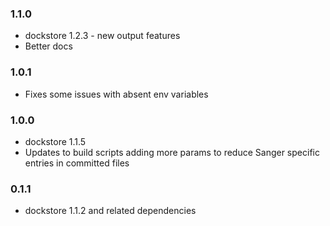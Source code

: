 ### 1.1.0
* dockstore 1.2.3 - new output features
* Better docs

### 1.0.1
* Fixes some issues with absent env variables

### 1.0.0
* dockstore 1.1.5
* Updates to build scripts adding more params to reduce Sanger specific entries
in committed files

### 0.1.1
* dockstore 1.1.2 and related dependencies
